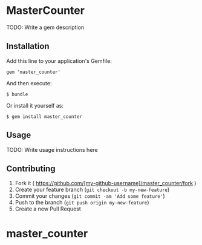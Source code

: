 # MasterCounter

TODO: Write a gem description

## Installation

Add this line to your application's Gemfile:

    gem 'master_counter'

And then execute:

    $ bundle

Or install it yourself as:

    $ gem install master_counter

## Usage

TODO: Write usage instructions here

## Contributing

1. Fork it ( https://github.com/[my-github-username]/master_counter/fork )
2. Create your feature branch (`git checkout -b my-new-feature`)
3. Commit your changes (`git commit -am 'Add some feature'`)
4. Push to the branch (`git push origin my-new-feature`)
5. Create a new Pull Request
# master_counter
